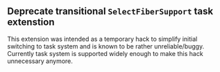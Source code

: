 ## Deprecate transitional `SelectFiberSupport` task extenstion

This extension was intended as a temporary hack to simplify initial switching to
task system and is known to be rather unreliable/buggy. Currently task system is
supported widely enough to make this hack unnecessary anymore.

